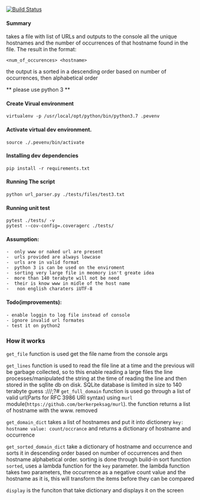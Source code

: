 [![Build Status](https://travis-ci.org/mingisi/url-sorter.svg?branch=master)](https://travis-ci.org/mingisi/url-sorter)

#### Summary

takes a file with list of URLs and outputs to the console all the unique hostnames and the number of occurrences of that hostname found in the file. The result in the format:

`<num_of_occurences> <hostname>`

the output is a sorted in a descending order based on number of occurrences, then alphabetical order


** please use python 3 **

#### Create Virual environment 

    virtualenv -p /usr/local/opt/python/bin/python3.7 .pevenv  
    
#### Activate virtual dev environment.

    source ./.pevenv/bin/activate

#### Installing dev dependencies

    pip install -r requirements.txt

#### Running The script

    python url_parser.py ./tests/files/test3.txt

#### Running unit test

    pytest ./tests/ -v
    pytest --cov-config=.coveragerc ./tests/ 

#### Assumption:

    -  only www or naked url are present 
    -  urls provided are always lowcase
    -  urls are in valid format 
    -  python 3 is can be used on the enviroment 
    -  sorting very large file in meomory isn't greate idea 
    -  more than 140 terabyte will not be need
    -  their is know www in midle of the host name
    -   non english charaters iUTF-8

#### Todo(improvements):

    - enable loggin to log file instead of console
    - ignore invalid url formates
    - test it on python2


### How it works


 `get_file` function is used get the file name from the console args

 `get_lines` function is used to read the file line at a time and the previous will be garbage collected, so to this  enable reading a large files the line processes/manipulated the string at the time of reading the line and then stored in the sqllite db on disk. SQLite database is limited in size to 140 terabyte guess
<scheme>://<netloc>/<path>;<params>?<query>#<fragment>
 `get_full_domain` function is used go through a list of valid url(Parts for RFC 3986 URI syntax) using `murl` module(`https://github.com/berkerpeksag/murl`). the function returns a list of hostname with the www. removed

 `get_domain_dict` takes a list of hostnames and put it into dictionery `key: hostname value: count/occrance` and returns a dictionary of hostname and occurrence  

 `get_sorted_domain_dict` take a dictionary of hostname and occurrence  and sorts it in descending order based on number of occurrences and then hostname alphabetical order. sorting is done through build-in sort function `sorted`, uses a lambda function for the `key` parameter. the lambda function takes two parameters, the occurrence as a negative count value and the hostname as it is, this will transform the items before they can be compared

 `display` is the funciton that take dictionary and displays it on the screen
